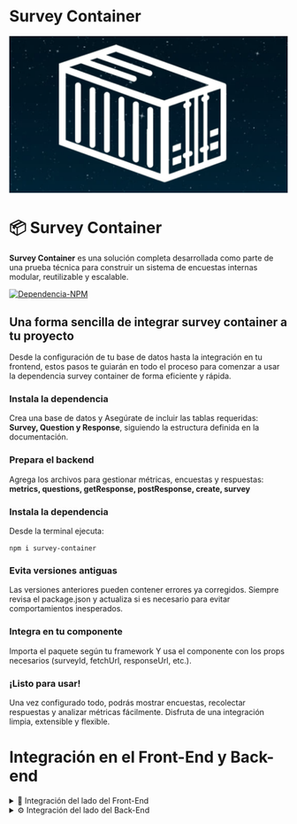 # **Survey Container** 
![SurveyContainer](https://github.com/FernadoCodeDev/Survey-Container-Documentation/blob/main/Readme/SurveyContainer.png)

# 📦 Survey Container

**Survey Container** es una solución completa desarrollada como parte de una prueba técnica para construir un sistema de encuestas internas modular, reutilizable y escalable.

[![Dependencia-NPM](https://img.shields.io/static/v1?message=Dependencia-NPM&logo=npm&label=&color=CB3837&logoColor=white&labelColor=&style=for-the-badge)](https://www.npmjs.com/package/survey-container)

## Una forma sencilla de integrar survey container a tu proyecto

Desde la configuración de tu base de datos hasta la integración en tu frontend, estos pasos te guiarán en todo el proceso para comenzar a usar la dependencia survey container de forma eficiente y rápida.

### Instala la dependencia

Crea una base de datos y Asegúrate de incluir las tablas requeridas:
**Survey, Question y Response**, siguiendo la estructura definida en la documentación.

### Prepara el backend

Agrega los archivos para gestionar métricas, encuestas y respuestas:
**metrics, questions, getResponse, postResponse, create, survey**

### Instala la dependencia

Desde la terminal ejecuta:

```
npm i survey-container
```

### Evita versiones antiguas

Las versiones anteriores pueden contener errores ya corregidos. Siempre revisa el package.json y actualiza si es necesario para evitar comportamientos inesperados.


### Integra en tu componente 

Importa el paquete según tu framework Y usa el componente con los props necesarios (surveyId, fetchUrl, responseUrl, etc.).

### ¡Listo para usar!

Una vez configurado todo, podrás mostrar encuestas, recolectar respuestas y analizar métricas fácilmente.
Disfruta de una integración limpia, extensible y flexible.


# Integración en el Front-End y Back-end

<details>
<summary>🎨 Integración del lado del Front-End</summary>

<details>
<summary> Props del Front </summary>

| Prop               | Tipo                               | Obligatorio | Descripción                                                                                                                                                                                                                                                                           |
| ------------------ | ---------------------------------- | ----------- | ------------------------------------------------------------------------------------------------------------------------------------------------------------------------------------------------------------------------------------------------------------------------------------- |
| `surveyId`         | `string`                           | ✅ Sí        | Es el ID de la encuesta que quieres mostrar. En esta demo se obtiene desde la URL usando `useParams()`.                                                                                                                                                                               |
| `fetchUrl`         | `string`                           | ✅ Sí      | Es la URL base para hacer la solicitud **GET** y obtener los datos de la encuesta. Por ejemplo: `http://localhost:3000/api/surveys/survey.php?id=`. Se añadirá automáticamente el `surveyId` al final.                               |
| `responseUrl`      | `string`                           | ✅ Sí      | Es la URL donde se envían las respuestas con una solicitud **POST**.                                                                                                                                          |
| `onAlert`          | `(message: string, type?: string)` | ❌ No        | Función que se ejecuta para mostrar una alerta dependiendo del estado de la encuesta (error, éxito, advertencia). Puedes personalizarla como quieras (modal, toast, etc.) |
| `apiUrl`           | `string`                           | ❌ No        | Si prefieres una URL base en lugar de `fetchUrl` o `responseUrl` individuales, puedes usar este prop como raíz para los endpoints `/surveys` y `/responses`.                                                                                                   |
| `onSubmit`         | `(responses) => Promise<void>`     | ❌ No        | Si quieres manejar tú mismo el envío de respuestas, puedes pasar tu propia función `onSubmit`. Si no se define, se hará un POST automáticamente a `responseUrl`.                                                                                                                      |
| `loadingText`      | `string`                           | ❌ No        | Texto que se muestra mientras la encuesta está cargando. Por defecto: `"Cargando encuesta..."`.                                                                                                                                                                                       |
| `submitButtonText` | `string`                           | ❌ No        | Texto del botón de envío. Por defecto: `"Enviar respuestas"`.                                                                                                                                                                                                                         |
| `className`        | `string`                           | ❌ No        | Clase CSS personalizada para aplicar estilos adicionales al contenedor del widget.                                                                                                                                                                                                    |

</details>

<details>
<summary> Integración con React </summary>

# Integración con React

El componente **SurveyContainer** te permite integrar encuestas de manera sencilla dentro de tu aplicación desarrollada con React. Con él, puedes mostrar formularios interactivos y personalizables sin necesidad de implementar toda la lógica desde cero.

## Componente

Para utilizar el componente **SurveyWidget** de la dependencia **survey container**, primero debes importarlo en tu proyecto de React. Este componente es flexible, permitiendo usar rutas propias para obtener y guardar encuestas.

Además, puedes integrar librerías de notificaciones como **react-toastify**, lo que facilita mostrar mensajes personalizados, por ejemplo:

- **Encuesta enviada con éxito**
- **Ocurrió un error al cargar la encuesta**

De esta forma, garantizas una mejor experiencia de usuario al manejar tanto confirmaciones como errores dentro de tu aplicación.

```
import React from "react";
import { useParams } from "react-router-dom";
import { SurveyWidget } from "survey-container";

function SurveyContainer() {

    const { surveyId } = useParams();

    return (
        <div className="">
            <SurveyWidget
                surveyId={surveyId}
                fetchUrl="Route to access the survey"
                responseUrl="Path to save answers"
                onAlert="Function to display alerts. You can use react-toastify"
            />
        </div>
    );

}
export default SurveyContainer;
```


</details>

<details>
<summary> Integración con Vue </summary>

# Integración con Vue JS

El componente **Survey Container** te permite integrar encuestas de manera sencilla dentro de tu aplicación desarrollada con Vue. Con él, puedes mostrar formularios interactivos y personalizables sin necesidad de implementar toda la lógica desde cero.

## Componente

Para utilizar el componente **SurveyWidget** de la dependencia **survey container**, primero debes importarlo en tu proyecto de Vue. Este componente es flexible, permitiendo usar rutas propias para obtener y guardar encuestas.

Además, puedes integrar librerías de notificaciones como **Vue Toastification**, lo que facilita mostrar mensajes personalizados, por ejemplo:

- **Encuesta enviada con éxito**
- **Ocurrió un error al cargar la encuesta**

De esta forma, garantizas una mejor experiencia de usuario al manejar tanto confirmaciones como errores dentro de tu aplicación.

```
<template>
    <div class="">
        <SurveyWidget :surveyId="surveyId" fetchUrl="Route to access the survey"
            responseUrl="Path to save answers"
            onAlert="Función para mostrar alertas. Puedes usar vue-toastification" />
    </div>
</template>

<script>
import { useRoute } from 'vue-router';
import { SurveyWidget } from 'survey-container';

export default {
    components: {
        SurveyWidget
    },
    setup() {
        const route = useRoute();
        const surveyId = route.params.surveyId;

        return {
            surveyId
        };
    }
};
</script>
```

</details>

<details>
<summary> Integración con Angular </summary>

# Integración con Angular

El componente **SurveyContainer** te permite integrar encuestas de manera sencilla dentro de tu aplicación desarrollada con Angular. Con él, puedes mostrar formularios interactivos y personalizables sin necesidad de implementar toda la lógica desde cero.

## Componente

Para utilizar el componente **SurveyWidget** de la dependencia **survey container**, primero debes importarlo en tu proyecto de Angular. Este componente es flexible, permitiendo usar rutas propias para obtener y guardar encuestas.

Además, puedes integrar librerías de notificaciones como **ngx-toastr**, lo que facilita mostrar mensajes personalizados, por ejemplo:

- **Encuesta enviada con éxito**
- **Ocurrió un error al cargar la encuesta**

De esta forma, garantizas una mejor experiencia de usuario al manejar tanto confirmaciones como errores dentro de tu aplicación.

```
import { Component } from "@angular/core";
import { ActivatedRoute } from "@angular/router";
import { SurveyWidget } from "survey-container";

@Component({
  selector: "app-survey-container",
  template: `
    <div class="">
      <survey-widget
        [surveyId]="surveyId"
        [fetchUrl]="'Route to access the survey'"
        [responseUrl]="'Path to save answers'"
        [onAlert]="showAlert"
      ></survey-widget>
    </div>
  `,
})
export class SurveyContainerComponent {
  surveyId: string;

  constructor(private route: ActivatedRoute) {
    this.surveyId = this.route.snapshot.paramMap.get("surveyId");
  }

  showAlert(message: string) {
    // Function to display alerts. You can use ngx-toastr
  }
}

```

</details>

</details>



<details>
<summary>⚙️ Integración del lado del Back-End</summary>

Para que el componente **Survey Container** funcione correctamente, es necesario configurar en el backend una serie de endpoints que gestionen encuestas, preguntas, métricas y respuestas.

<details>
<summary> Tablas de la base de datos </summary>

Para ejecutar la dependencia se necesitara tener siertos campos en la base de datos, el script de creación de base de datos, tablas y campos requeridos:
script de creación de base de datos

```
CREATE TABLE IF NOT EXISTS Survey (
  id VARCHAR(36) PRIMARY KEY,
  qualification VARCHAR(255) NOT NULL
);

CREATE TABLE IF NOT EXISTS Question (
  id VARCHAR(36) PRIMARY KEY,
  text TEXT NOT NULL,
  surveyId VARCHAR(36),
  FOREIGN KEY (surveyId) REFERENCES Survey(id) ON DELETE CASCADE
);

CREATE TABLE IF NOT EXISTS Response (
  id VARCHAR(36) PRIMARY KEY,
  content TEXT NOT NULL,
  questionId VARCHAR(36),
  FOREIGN KEY (questionId) REFERENCES Question(id) ON DELETE CASCADE
);
```

[schema.sql](https://github.com/FernadoCodeDev/Survey-Container-Documentation/blob/main/Database/schema.sql)

</details>

<details>
<summary> Integración con PHP </summary>

En el caso de usar **PHP**, la estructura básica de archivos recomendada es la siguiente:

```
Carpeta/
├── metrics/    
│   └── metrics.php           // Obtiene todas las encuestas
├── questions/    
│   └── questions.php         // Obtiene las preguntas de una encuesta
├── response/    
│   ├── getResponse.php       // Obtiene las respuestas
│   └── postResponse.php      // Guarda las respuestas
├── surveys/    
│   ├── create.php            // Crea una nueva encuesta
│   └── survey.php            // Obtiene una encuesta por ID
```

## metrics

El archivo `metrics.php` expone un endpoint encargado de recuperar todas las encuestas disponibles.

Esto permite, por ejemplo, generar reportes o listados globales para su administración.

[metrics.php](https://github.com/FernadoCodeDev/Survey-Container-Documentation/blob/main/Backend-Integration/PHP/metrics/metrics.php)

## questions

El archivo `questions.php` obtiene las preguntas asociadas a una encuesta específica.

De esta manera, se asegura que cada encuesta cargue únicamente las preguntas correspondientes a su configuración.

[questions.php](https://github.com/FernadoCodeDev/Survey-Container-Documentation/blob/main/Backend-Integration/PHP/questions/questions.php)

## response

En la carpeta `response/` se encuentran dos archivos clave:

`getResponse.php` → Devuelve las respuestas ya almacenadas de una encuesta.
`postResponse.php` → Recibe y guarda las nuevas respuestas enviadas por los usuarios.

Estos endpoints permiten manejar tanto la consulta como el registro de información de manera organizada.

[getResponse.php](https://github.com/FernadoCodeDev/Survey-Container-Documentation/blob/main/Backend-Integration/PHP/response/getResponse.php)
[postResponse.php](https://github.com/FernadoCodeDev/Survey-Container-Documentation/blob/main/Backend-Integration/PHP/response/postResponse.php)

## surveys

Dentro de la carpeta `surveys/` se gestionan las encuestas propiamente dichas:

`create.php` → Permite crear una nueva encuesta en el sistema.
`survey.php` → Obtiene la información de una encuesta específica a partir de su ID único.

[create.php](https://github.com/FernadoCodeDev/Survey-Container-Documentation/blob/main/Backend-Integration/PHP/surveys/create.php)
[survey.php](https://github.com/FernadoCodeDev/Survey-Container-Documentation/blob/main/Backend-Integration/PHP/surveys/survey.php)


</details>

<details>
<summary> Integración con Node.JS </summary>

</details>

</details>






















